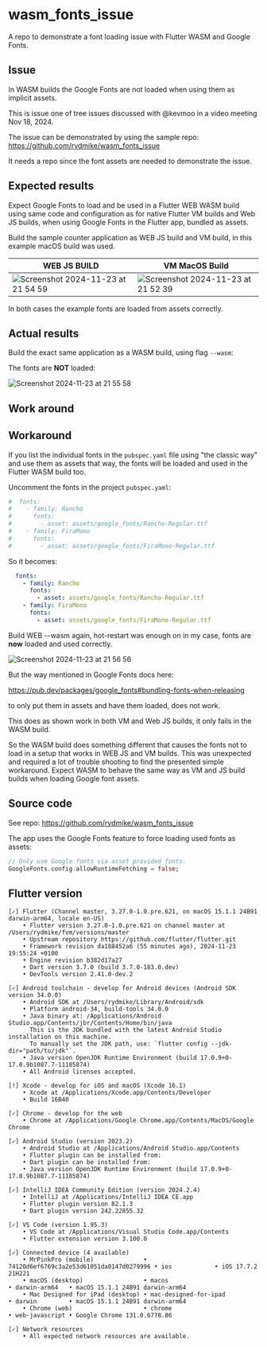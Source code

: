 # wasm_fonts_issue

A repo to demonstrate a font loading issue with Flutter WASM and 
Google Fonts.

## Issue

In WASM builds the Google Fonts are not loaded when using them as implicit assets.

This is issue one of tree issues discussed with @kevmoo in a video meeting Nov 18, 2024.

The issue can be demonstrated by using the sample repo: https://github.com/rydmike/wasm_fonts_issue

It needs a repo since the font assets are needed to demonstrate the issue.

## Expected results

Expect Google Fonts to load and be used in a Flutter WEB WASM build using same code and configuration as for native Flutter VM builds and Web JS builds, when using Google Fonts in the Flutter app, bundled as assets.

Build the sample counter application as WEB JS build and VM build, in this example macOS build was used.

| WEB JS BUILD                                                                                                          | VM MacOS Build                                                                                                         |
|-----------------------------------------------------------------------------------------------------------------------|------------------------------------------------------------------------------------------------------------------------|
| ![Screenshot 2024-11-23 at 21 54 59](https://github.com/user-attachments/assets/c6d830d4-a721-4a99-9a0a-52c4e1dd2935) | ![Screenshot 2024-11-23 at 21 52 39](https://github.com/user-attachments/assets/b8de6f63-15ef-4914-82b3-0519d852b28e)  |

In both cases the example fonts are loaded from assets correctly.


## Actual results

Build the exact same application as a WASM build, using flag `--wasm`:

The fonts are **NOT** loaded:

![Screenshot 2024-11-23 at 21 55 58](https://github.com/user-attachments/assets/b3e3e86b-8953-4fe7-a526-7b078ec6ffe3)





## Work around

## Workaround

If you list the individual fonts in the `pubspec.yaml` file using "the classic way" and use them as assets that way, the fonts will be loaded and used in the Flutter WASM build too.

Uncomment the fonts in the project `pubspec.yaml`:

```yaml
#  fonts:
#    - family: Rancho
#      fonts:
#        - asset: assets/google_fonts/Rancho-Regular.ttf
#    - family: FiraMono
#      fonts:
#        - asset: assets/google_fonts/FiraMono-Regular.ttf
```

So it becomes:

```yaml
  fonts:
    - family: Rancho
      fonts:
        - asset: assets/google_fonts/Rancho-Regular.ttf
    - family: FiraMono
      fonts:
        - asset: assets/google_fonts/FiraMono-Regular.ttf
```

Build WEB --wasm again, hot-restart was enough on in my case, fonts are **now** loaded and used correctly.

![Screenshot 2024-11-23 at 21 56 56](https://github.com/user-attachments/assets/23eb0627-70fd-4e50-ae4f-2302119efbeb)


But the way mentioned in Google Fonts docs here:

https://pub.dev/packages/google_fonts#bundling-fonts-when-releasing

to only put them in assets and have them loaded, does not work.

This does as shown work in both VM and Web JS builds, it only fails in the WASM build.

So the WASM build does something different that causes the fonts not to load in a setup that works in WEB JS and VM builds. This was unexpected and required a lot of trouble shooting to find the presented simple workaround. Expect WASM to behave the same way as VM and JS build builds when loading Google font assets.

## Source code

See repo: https://github.com/rydmike/wasm_fonts_issue

The app uses the Google Fonts feature to force loading used fonts as assets:

```dart
// Only use Google fonts via asset provided fonts.
GoogleFonts.config.allowRuntimeFetching = false;
```

## Flutter version

```consle
[✓] Flutter (Channel master, 3.27.0-1.0.pre.621, on macOS 15.1.1 24B91 darwin-arm64, locale en-US)
    • Flutter version 3.27.0-1.0.pre.621 on channel master at /Users/rydmike/fvm/versions/master
    • Upstream repository https://github.com/flutter/flutter.git
    • Framework revision da188452a6 (55 minutes ago), 2024-11-23 19:55:24 +0100
    • Engine revision b382d17a27
    • Dart version 3.7.0 (build 3.7.0-183.0.dev)
    • DevTools version 2.41.0-dev.2

[✓] Android toolchain - develop for Android devices (Android SDK version 34.0.0)
    • Android SDK at /Users/rydmike/Library/Android/sdk
    • Platform android-34, build-tools 34.0.0
    • Java binary at: /Applications/Android Studio.app/Contents/jbr/Contents/Home/bin/java
      This is the JDK bundled with the latest Android Studio installation on this machine.
      To manually set the JDK path, use: `flutter config --jdk-dir="path/to/jdk"`.
    • Java version OpenJDK Runtime Environment (build 17.0.9+0-17.0.9b1087.7-11185874)
    • All Android licenses accepted.

[!] Xcode - develop for iOS and macOS (Xcode 16.1)
    • Xcode at /Applications/Xcode.app/Contents/Developer
    • Build 16B40

[✓] Chrome - develop for the web
    • Chrome at /Applications/Google Chrome.app/Contents/MacOS/Google Chrome

[✓] Android Studio (version 2023.2)
    • Android Studio at /Applications/Android Studio.app/Contents
    • Flutter plugin can be installed from:
    • Dart plugin can be installed from:
    • Java version OpenJDK Runtime Environment (build 17.0.9+0-17.0.9b1087.7-11185874)

[✓] IntelliJ IDEA Community Edition (version 2024.2.4)
    • IntelliJ at /Applications/IntelliJ IDEA CE.app
    • Flutter plugin version 82.1.3
    • Dart plugin version 242.22855.32

[✓] VS Code (version 1.95.3)
    • VS Code at /Applications/Visual Studio Code.app/Contents
    • Flutter extension version 3.100.0

[✓] Connected device (4 available)
    • MrPinkPro (mobile)              • 74120d6ef6769c3a2e53d61051da0147d0279996 • ios            • iOS 17.7.2 21H221
    • macOS (desktop)                 • macos                                    • darwin-arm64   • macOS 15.1.1 24B91 darwin-arm64
    • Mac Designed for iPad (desktop) • mac-designed-for-ipad                    • darwin         • macOS 15.1.1 24B91 darwin-arm64
    • Chrome (web)                    • chrome                                   • web-javascript • Google Chrome 131.0.6778.86

[✓] Network resources
    • All expected network resources are available.



```

